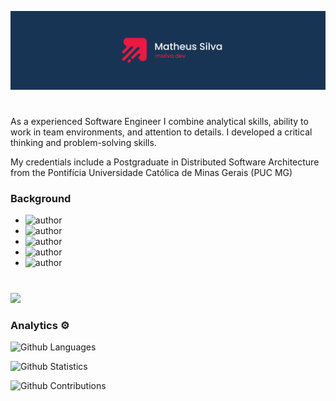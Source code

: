 <p align="center">
  <img src="LinkedIn Background Photo.png" >
</p>

<h1></h1>

As a experienced Software Engineer I combine analytical skills, ability to work in team environments, and attention to details. I developed a critical thinking and problem-solving skills.

My credentials include a Postgraduate in Distributed Software Architecture from the Pontifícia Universidade Católica de Minas Gerais (PUC MG)

### Background
* ![author](https://img.shields.io/badge/Java-red.svg)
* ![author](https://img.shields.io/badge/Python-yellow.svg)
* ![author](https://img.shields.io/badge/CloudComputing-blue.svg)
* ![author](https://img.shields.io/badge/DataEngineer-green.svg)
* ![author](https://img.shields.io/badge/DataScience-success.svg)

<h1></h1>

![](http://estruyf-github.azurewebsites.net/api/VisitorHit?user=msilvadev&repo=msilvadev&countColorcountColor)

### Analytics ⚙️

![Github Languages](https://github-readme-stats.vercel.app/api/top-langs/?username=msilvadev&layout=compact&count_private=true)

![Github Statistics](https://github-readme-stats.vercel.app/api/?username=msilvadev&count_private=true&show_icons=true)

![Github Contributions](https://github-readme-streak-stats.herokuapp.com/?user=msilvadev&hide_border=true)
